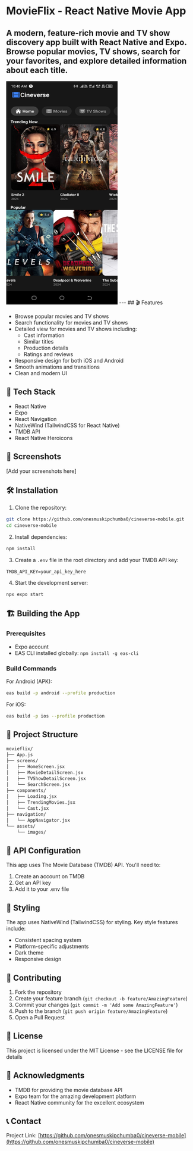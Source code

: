 # MovieFlix - React Native Movie App

A modern, feature-rich movie and TV show discovery app built with React Native and Expo. Browse popular movies, TV shows, search for your favorites, and explore detailed information about each title.
---
<img src="./Screenshot_20241122-104042.jpg" alt="Screenshot" width="300" height="600">
---
## 🎬 Features

- Browse popular movies and TV shows
- Search functionality for movies and TV shows
- Detailed view for movies and TV shows including:
  - Cast information
  - Similar titles
  - Production details
  - Ratings and reviews
- Responsive design for both iOS and Android
- Smooth animations and transitions
- Clean and modern UI

## 🚀 Tech Stack

- React Native
- Expo
- React Navigation
- NativeWind (TailwindCSS for React Native)
- TMDB API
- React Native Heroicons

## 📱 Screenshots

[Add your screenshots here]

## 🛠️ Installation

1. Clone the repository:
```bash
git clone https://github.com/onesmuskipchumba0/cineverse-mobile.git
cd cineverse-mobile
```

2. Install dependencies:
```bash
npm install
```

3. Create a `.env` file in the root directory and add your TMDB API key:
```
TMDB_API_KEY=your_api_key_here
```

4. Start the development server:
```bash
npx expo start
```

## 🏗️ Building the App

### Prerequisites
- Expo account
- EAS CLI installed globally: `npm install -g eas-cli`

### Build Commands

For Android (APK):
```bash
eas build -p android --profile production
```

For iOS:
```bash
eas build -p ios --profile production
```

## 📁 Project Structure

```
movieflix/
├── App.js
├── screens/
│   ├── HomeScreen.jsx
│   ├── MovieDetailScreen.jsx
│   ├── TVShowDetailScreen.jsx
│   └── SearchScreen.jsx
├── components/
│   ├── Loading.jsx
│   ├── TrendingMovies.jsx
│   └── Cast.jsx
├── navigation/
│   └── AppNavigator.jsx
└── assets/
    └── images/
```

## 🔑 API Configuration

This app uses The Movie Database (TMDB) API. You'll need to:
1. Create an account on TMDB
2. Get an API key
3. Add it to your .env file

## 🎨 Styling

The app uses NativeWind (TailwindCSS) for styling. Key style features include:
- Consistent spacing system
- Platform-specific adjustments
- Dark theme
- Responsive design

## 🤝 Contributing

1. Fork the repository
2. Create your feature branch (`git checkout -b feature/AmazingFeature`)
3. Commit your changes (`git commit -m 'Add some AmazingFeature'`)
4. Push to the branch (`git push origin feature/AmazingFeature`)
5. Open a Pull Request

## 📄 License

This project is licensed under the MIT License - see the LICENSE file for details

## 👏 Acknowledgments

- TMDB for providing the movie database API
- Expo team for the amazing development platform
- React Native community for the excellent ecosystem

## 📞 Contact


Project Link: [https://github.com/onesmuskipchumba0/cineverse-mobile](https://github.com/onesmuskipchumba0/cineverse-mobile)
